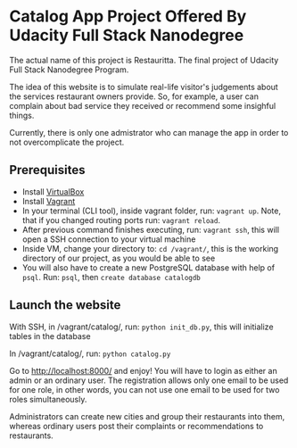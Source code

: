 # Catalog App Project Offered By Udacity Full Stack Nanodegree

The actual name of this project is Restauritta. The final project of Udacity Full Stack Nanodegree Program.

The idea of this website is to simulate real-life visitor's judgements about the services restaurant owners provide. So, for example, a user can complain about bad service they received or recommend some insighful things.

Currently, there is only one admistrator who can manage the app in order to not overcomplicate the project.

## Prerequisites

* Install [VirtualBox](https://www.virtualbox.org/wiki/Download_Old_Builds_5_1)
* Install [Vagrant](https://www.vagrantup.com/downloads.html)
* In your terminal (CLI tool), inside vagrant folder, run: `vagrant up`. Note, that if you changed routing ports run: `vagrant reload`.
* After previous command finishes executing, run: `vagrant ssh`, this will open a SSH connection to your virtual machine
* Inside VM, change your directory to: `cd /vagrant/`, this is the working directory of our project, as you would be able to see
* You will also have to create a new PostgreSQL database with help of `psql`. Run: `psql`, then `create database catalogdb`

## Launch the website

With SSH, in /vagrant/catalog/, run: `python init_db.py`, this will initialize tables in the database

In /vagrant/catalog/, run: `python catalog.py`

Go to [http://localhost:8000/](http://localhost:8000/) and enjoy! You will have to login as either an admin or an ordinary user. The registration allows only one email to be used for one role, in other words, you can not use one email to be used for two roles simultaneously.

Administrators can create new cities and group their restaurants into them, whereas ordinary users post their complaints or recommendations to restaurants.
